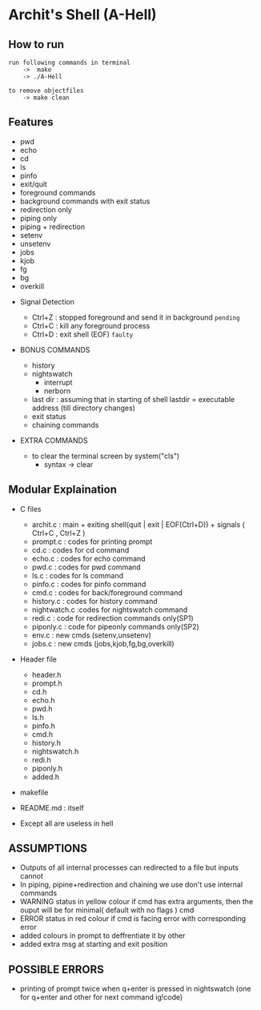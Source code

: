 # Archit's Shell (A-Hell)

## How to run
    run following commands in terminal
        ->  make
        -> ./A-Hell

    to remove objectfiles 
        -> make clean

## Features
+ pwd 
+ echo 
+ cd
+ ls
+ pinfo
+ exit/quit
+ foreground commands
+ background commands with exit status
+ redirection only
+ piping only
+ piping + redirection 
+ setenv
+ unsetenv
+ jobs
+ kjob
+ fg
+ bg
+ overkill

- Signal Detection
    * Ctrl+Z  : stopped foreground and send it in background  `pending`
    * Ctrl+C  : kill any foreground process
    * Ctrl+D  : exit shell (EOF)  `faulty`

- BONUS COMMANDS
    + history
    + nightswatch
        + interrupt
        + nerborn
    + last dir : assuming that in starting of shell lastdir = executable address (till directory changes)
    + exit status 
    + chaining commands 

- EXTRA COMMANDS
    + to clear the terminal screen by system("cls")
        * syntax -> clear


## Modular Explaination
+ C files
    + archit.c    : main + exiting shell(quit | exit | EOF(Ctrl+D)) + signals ( Ctrl+C , Ctrl+Z )
    + prompt.c    : codes for printing prompt
    + cd.c        : codes for cd command
    + echo.c      : codes for echo command
    + pwd.c : codes for pwd command
    + ls.c : codes for ls command
    + pinfo.c : codes for pinfo command
    + cmd.c       : codes for back/foreground command 
    + history.c   : codes for history command 
    + nightwatch.c    :codes for nightswatch command
    + redi.c : code for redirection commands only(SP1)
    + piponly.c : code for pipeonly commands only(SP2)
    + env.c     : new cmds (setenv,unsetenv)
    + jobs.c : new cmds (jobs,kjob,fg,bg,overkill)


+ Header file
    + header.h
    + prompt.h
    + cd.h
    + echo.h
    + pwd.h
    + ls.h
    + pinfo.h
    + cmd.h
    + history.h
    + nightswatch.h
    + redi.h
    + piponly.h
    + added.h

+ makefile   

+ README.md  : itself 
* Except all are useless in hell 

## ASSUMPTIONS
+ Outputs of all internal processes can redirected to a file but inputs cannot 
+ In piping, pipine+redirection and chaining we use don't use internal commands
+ WARNING status in yellow colour if cmd has extra arguments, then the ouput will be for minimal( default with no flags ) cmd
+ ERROR status in red colour if cmd is facing error with corresponding error 
+ added colours in prompt to deffrentiate it by other
+ added extra msg at starting and exit position

## POSSIBLE ERRORS
+ printing of prompt twice when q+enter is pressed in nightswatch (one for q+enter and other for next command ig!code)



